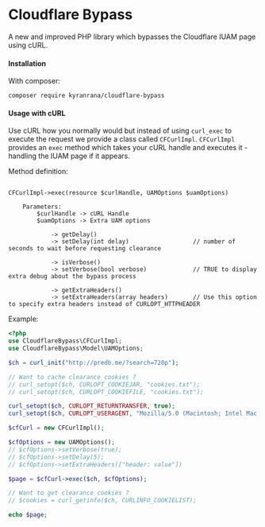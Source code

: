 # Cloudflare Bypass

A new and improved PHP library which bypasses the Cloudflare IUAM page using cURL.


#### Installation

With composer:

`composer require kyranrana/cloudflare-bypass`


#### Usage with cURL

Use cURL how you normally would but instead of using `curl_exec` to execute the 
request we provide a class called `CFCurlImpl`. `CFCurlImpl` provides an `exec` method which takes your cURL handle and 
executes it - handling the IUAM page if it appears.

  
Method definition:
  
```

CFCurlImpl->exec(resource $curlHandle, UAMOptions $uamOptions)

    Parameters:
        $curlHandle -> cURL Handle
        $uamOptions -> Extra UAM options
        
            -> getDelay()
            -> setDelay(int delay)                  // number of seconds to wait before requesting clearance
            
            -> isVerbose()
            -> setVerbose(bool verbose)             // TRUE to display extra debug about the bypass process
            
            -> getExtraHeaders()
            -> setExtraHeaders(array headers)       // Use this option to specify extra headers instead of CURLOPT_HTTPHEADER

``` 


Example:

```php
<?php
use CloudflareBypass\CFCurlImpl;
use CloudflareBypass\Model\UAMOptions;

$ch = curl_init("http://predb.me/?search=720p");

// Want to cache clearance cookies ?
// curl_setopt($ch, CURLOPT_COOKIEJAR, "cookies.txt");
// curl_setopt($ch, CURLOPT_COOKIEFILE, "cookies.txt");

curl_setopt($ch, CURLOPT_RETURNTRANSFER, true);
curl_setopt($ch, CURLOPT_USERAGENT, "Mozilla/5.0 (Macintosh; Intel Mac OS X 10_14_3) AppleWebKit/537.36 (KHTML, like Gecko) Chrome/76.0.3809.100 Safari/537.36");

$cfCurl = new CFCurlImpl();

$cfOptions = new UAMOptions();
// $cfOptions->setVerbose(true);
// $cfOptions->setDelay(5);
// $cfOptions->setExtraHeaders(["header: value"])

$page = $cfCurl->exec($ch, $cfOptions);

// Want to get clearance cookies ?
// $cookies = curl_getinfo($ch, CURLINFO_COOKIELIST);

echo $page;
```